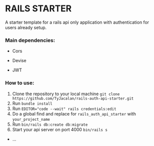 # RAILS STARTER

A starter template for a rails api only application with authentication for users already setup.

### Main dependencies:

* Cors

* Devise

* JWT

### How to use:
1. Clone the repository to your local machine
```git clone https://github.com/TyJacalan/rails-auth-api-starter.git```
2. Run
```bundle install```
3. Run
```EDITOR="code --wait" rails credentials:edit```
4. Do a global find and replace for `rails_auth_api_starter` with `your_project_name`
5. Run
```bin/rails db:create db:migrate```
6. Start your api server on port 4000
```bin/rails s```

* ...
